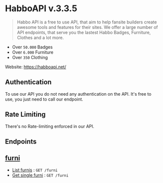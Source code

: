# HabboAPI v.3.3.5
> Habbo API is a free to use API, that aim to help fansite builders create awesome tools and features for their sites. We offer a large number of API endpoints, that serve you the lastest Habbo Badges, Furniture, Clothes and a lot more.

- Over `50.000` Badges
- Over `6.000` Furniture
- Over `350` Clothing

Website: https://habboapi.net/

## Authentication
To use our API you do not need any authentication on the API. It's free to use, you just need to call our endpoint.


## Rate Limiting
There's no Rate-limiting enforced in our API.


## Endpoints 

## [furni](furni/README.md)
- [List furnis](furni/get.md) : `GET /furni`
- [Get single furni](furni/show.md) : `GET /furni`
